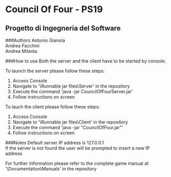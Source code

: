 Council Of Four - PS19
======================
Progetto di Ingegneria del Software
-----------------------------------
###Authors
Antonio Gianola  
Andrea Facchini  
Andrea Milanta  

###How to use
Both the server and the client have to be started by console.

To launch the server please follow these steps:

 1. Access Console
 2. Navigate to '\Runnable jar files\Server' in the repository
 3. Execute the command 'java -jar CouncilOfFourServer.jar'
 4. Follow instructions on screen

To lauch the client please follow these steps:

 1. Access Console
 2. Navigate to '\Runnable jar files\Client' in the repository
 3. Execute the command 'java -jar "CouncilOfFour.jar"'
 4. Follow instructions on screen

###Notes
Default server IP address is 127.0.0.1  
If the server is not found the user will be prompted to insert a new IP address

For further information please refer to the complete game manual at '\Documentation\Manuals' in the repository